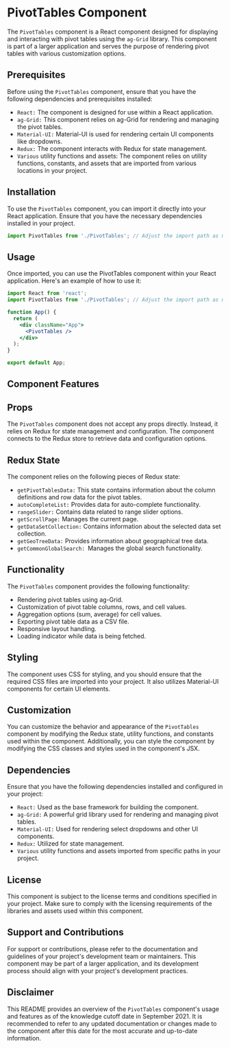 # PivotTables Component 
The `PivotTables` component is a React component designed for displaying and interacting with pivot tables using the `ag-Grid` library. This component is part of a larger application and serves the purpose of rendering pivot tables with various customization options.

## Prerequisites
Before using the `PivotTables` component, ensure that you have the following dependencies and prerequisites installed:

- `React:` The component is designed for use within a React application.
- `ag-Grid:` This component relies on ag-Grid for rendering and managing the pivot tables.
- `Material-UI:` Material-UI is used for rendering certain UI components like dropdowns.
- `Redux:` The component interacts with Redux for state management.
- `Various` utility functions and assets: The component relies on utility functions, constants, and assets that are imported from various locations in your project.

## Installation
To use the `PivotTables` component, you can import it directly into your React application. Ensure that you have the necessary dependencies installed in your project.

```jsx
import PivotTables from './PivotTables'; // Adjust the import path as needed
```

## Usage
Once imported, you can use the PivotTables component within your React application. Here's an example of how to use it:

```jsx
import React from 'react';
import PivotTables from './PivotTables'; // Adjust the import path as needed

function App() {
  return (
    <div className="App">
      <PivotTables />
    </div>
  );
}

export default App;

```
## Component Features

## Props
The `PivotTables` component does not accept any props directly. Instead, it relies on Redux for state management and configuration. The component connects to the Redux store to retrieve data and configuration options.

## Redux State
The component relies on the following pieces of Redux state:

- `getPivotTablesData:` This state contains information about the column definitions and row data for the pivot tables.
- `autoCompleteList:` Provides data for auto-complete functionality.
- `rangeSlider:` Contains data related to range slider options.
- `getScrollPage:` Manages the current page.
- `getDataSetCollection:` Contains information about the selected data set collection.
- `getGeoTreeData:` Provides information about geographical tree data.
- `getCommonGlobalSearch: `Manages the global search functionality.

## Functionality
The `PivotTables` component provides the following functionality:

- Rendering pivot tables using ag-Grid.
- Customization of pivot table columns, rows, and cell values.
- Aggregation options (sum, average) for cell values.
- Exporting pivot table data as a CSV file.
- Responsive layout handling.
- Loading indicator while data is being fetched.

## Styling
The component uses CSS for styling, and you should ensure that the required CSS files are imported into your project. It also utilizes Material-UI components for certain UI elements.

## Customization
You can customize the behavior and appearance of the `PivotTables` component by modifying the Redux state, utility functions, and constants used within the component. Additionally, you can style the component by modifying the CSS classes and styles used in the component's JSX.


## Dependencies
Ensure that you have the following dependencies installed and configured in your project:

- `React:` Used as the base framework for building the component.
- `ag-Grid:` A powerful grid library used for rendering and managing pivot tables.
- `Material-UI:` Used for rendering select dropdowns and other UI components.
- `Redux:` Utilized for state management.
- `Various` utility functions and assets imported from specific paths in your project.


## License
This component is subject to the license terms and conditions specified in your project. Make sure to comply with the licensing requirements of the libraries and assets used within this component.

## Support and Contributions
For support or contributions, please refer to the documentation and guidelines of your project's development team or maintainers. This component may be part of a larger application, and its development process should align with your project's development practices.

## Disclaimer
This README provides an overview of the `PivotTables` component's usage and features as of the knowledge cutoff date in September 2021. It is recommended to refer to any updated documentation or changes made to the component after this date for the most accurate and up-to-date information.